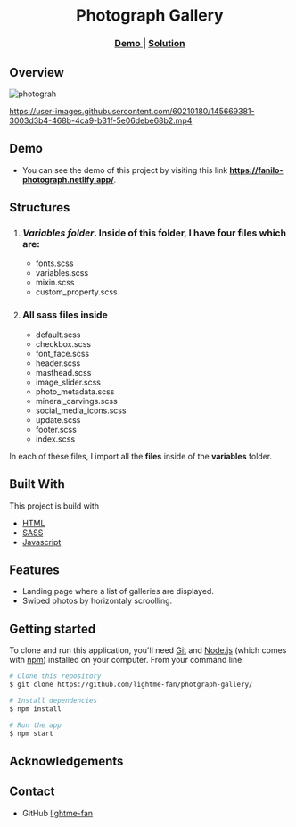 <h1 align="center">Photograph Gallery</h1>

<div align="center">
  <h3>
    <a href="https://fanilo-photograph.netlify.app/">
      Demo
    </a>
    <span> | </span>
    <a href="https://github.com/lightme-fan/front-end-finals">
      Solution
    </a>
  </h3>
</div>

<!-- OVERVIEW -->

## Overview
![photograh](https://user-images.githubusercontent.com/60210180/145669368-5bed3890-2350-44f3-b5bf-a341edac6840.png)

https://user-images.githubusercontent.com/60210180/145669381-3003d3b4-468b-4ca9-b31f-5e06debe68b2.mp4

## Demo
- You can see the demo of this project by visiting this link **https://fanilo-photograph.netlify.app/**.

## Structures
1. ### *Variables folder*. Inside of this folder, I have four files which are:
    - fonts.scss
    - variables.scss
    - mixin.scss
    - custom_property.scss

1. ### All sass files inside
    - default.scss
    - checkbox.scss
    - font_face.scss
    - header.scss
    - masthead.scss
    - image_slider.scss
    - photo_metadata.scss
    - mineral_carvings.scss
    - social_media_icons.scss
    - update.scss
    - footer.scss
    - index.scss

In each of these files, I import all the **files** inside of the **variables** folder.

## Built With
This project is build with 
  - [HTML](https://developer.mozilla.org/en-US/docs/Web/HTML)
  - [SASS](https://sass-lang.com/)
  - [Javascript](https://javascript.info/)
 
## Features
- Landing page where a list of galleries are displayed.
- Swiped photos by horizontaly scroolling.

## Getting started
To clone and run this application, you'll need [Git](https://git-scm.com) and [Node.js](https://nodejs.org/en/download/) (which comes with [npm](http://npmjs.com)) installed on your computer. From your command line:

```bash
# Clone this repository
$ git clone https://github.com/lightme-fan/photgraph-gallery/

# Install dependencies
$ npm install

# Run the app
$ npm start
```

## Acknowledgements

<!-- This section should list any articles or add-ons/plugins that helps you to complete the project. This is optional but it will help you in the future. For example: -->

## Contact
-   GitHub [lightme-fan](https://github.com/lightme-fan)
